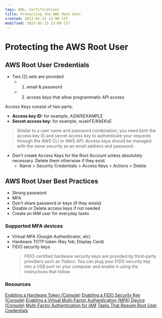 ```yaml
---
tags: AWS, Certifications
title: Protecting the AWS Root User
created: 2023-05-23 13:00 CST
modified: 2023-05-23 13:00 CST
---
```


# Protecting the AWS Root User

## AWS Root User Credentials
* Two (2) sets are provided
  * 1. email & password
  * 2. access keys that allow programmatic API access

Access Keys consist of two parts:
  * **Access key ID:** for example, A2lAl5EXAMPLE
  * **Secret access key:** for example, wJalrFE/KbEKxE

> Similar to a user name and password combination, you need both the access key ID and secret access key to authenticate your requests through the AWS CLI or AWS API. Access keys should be managed with the same security as an email address and password.

* Don't create Access Keys for the Root Account unless absolutely necessary. Delete them otherwise if they exist.
  * Name > Security Credentials > Access Keys > Actions > Delete

## AWS Root User Best Practices
  * Strong password
  * MFA
  * Don't share password or keys (if they exists)
  * Disable or Delete access keys if not needed
  * Create an IAM user for everyday tasks

### Supported MFA devices
  * Virtual MFA (Google Authenticator, etc)
  * Hardware TOTP token (Key fob; Display Card)
  * FIDO security keys
    > FIDO-certified hardware security keys are provided by third-party providers such as Yubico. You can plug your FIDO security key into a USB port on your computer and enable it using the instructions that follow.

### Resources
[Enabling a Hardware Token (Console)](https://docs.aws.amazon.com/IAM/latest/UserGuide/id_credentials_mfa_enable_physical.html)
[Enabling a FIDO Security Key (Console)](https://docs.aws.amazon.com/IAM/latest/UserGuide/id_credentials_mfa_enable_fido.html)
[Enabling a Virtual Multi-Factor Authentication (MFA) Device (Console)](https://docs.aws.amazon.com/IAM/latest/UserGuide/id_credentials_mfa_enable_virtual.html)
[Multi-Factor Authentication for IAM](https://aws.amazon.com/iam/features/mfa/)
[Tasks That Require Root User Credentials](https://docs.aws.amazon.com/accounts/latest/reference/root-user-tasks.html)
